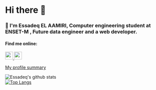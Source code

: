 # Hi there 👋
### 💬 I'm Essadeq EL AAMIRI, Computer engineering student at ENSET-M , Future data engineer and a web developer.
#### Find me online:
<p>
  <a target="_blank" href="https://www.linkedin.com/in/elaamiri-essadeq/">
    <img src="https://img.shields.io/badge/linkedin-%230077B5.svg?&style=for-the-badge&logo=linkedin&logoColor=white" height=25>
  </a>
  <a target="_blank" href="mailto:essadeq0701@gmail.com">
    <img src="https://img.shields.io/badge/gmail-BB001B.svg?&style=for-the-badge&logo=gmail&logoColor=white" height=25>
  </a>
</p>

[My profile summary ](https://profile-summary-for-github.com/user/essadeq-elaamiri)

![Essadeq's github stats](https://github-readme-stats.vercel.app/api?username=essadeq-elaamiri)  
[![Top Langs](https://github-readme-stats.vercel.app/api/top-langs/?username=essadeq-elaamiri)](https://github.com/essadeq-elaamiri/github-readme-stats)

